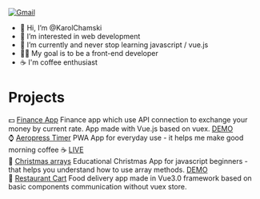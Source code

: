 [![Gmail](https://img.shields.io/badge/Gmail-D14836?style=for-the-badge&logo=gmail&logoColor=white)](mailto:karol.chamski@gmail.com)
- 👋 Hi, I’m @KarolChamski
- 👀 I’m interested in web development
- 🌱 I’m currently and never stop learning javascript / vue.js
- :man_technologist: My goal is to be a front-end developer
- :coffee: I'm coffee enthusiast

# Projects
:dollar: [Finance App](https://github.com/KarolChamski/Finance-App) Finance app which use API connection to exchange your money by current rate. App made with Vue.js based on vuex. [DEMO](https://karolchamski.github.io/Finance-App/)</br>
:watch: [Aeropress Timer](https://github.com/KarolChamski/Aeropress-timer) PWA App for everyday use - it helps me make good morning coffee ☕ [LIVE](http://aeropresstimer.xyz/) </br>
:christmas_tree: [Christmas arrays](https://github.com/KarolChamski/Array-Methods) Educational Christmas App for javascript beginners - that helps you understand how to use array methods. [DEMO](https://karolchamski.github.io/Array-Methods/)</br> 
:pizza: [Restaurant Cart](https://github.com/KarolChamski/RestautantCart) Food delivery app made in Vue3.0 framework based on basic components communication without vuex store. </br>
<!---
KarolChamski/KarolChamski is a ✨ special ✨ repository because its `README.md` (this file) appears on your GitHub profile.
You can click the Preview link to take a look at your changes.
--->
